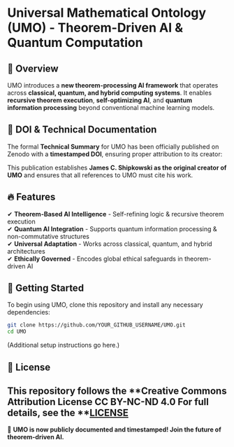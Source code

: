 # Universal Mathematical Ontology (UMO) - Theorem-Driven AI & Quantum Computation

## 🚀 Overview
UMO introduces a **new theorem-processing AI framework** that operates across **classical, quantum, and hybrid computing systems**. It enables **recursive theorem execution**, **self-optimizing AI**, and **quantum information processing** beyond conventional machine learning models.

## 📌 DOI & Technical Documentation
The formal **Technical Summary** for UMO has been officially published on Zenodo with a **timestamped DOI**, ensuring proper attribution to its creator:

This publication establishes **James C. Shipkowski as the original creator of UMO** and ensures that all references to UMO must cite his work.

## 🔥 Features
✔ **Theorem-Based AI Intelligence** - Self-refining logic & recursive theorem execution  
✔ **Quantum AI Integration** - Supports quantum information processing & non-commutative structures  
✔ **Universal Adaptation** - Works across classical, quantum, and hybrid architectures  
✔ **Ethically Governed** - Encodes global ethical safeguards in theorem-driven AI  

## 🔧 Getting Started
To begin using UMO, clone this repository and install any necessary dependencies:

```sh
git clone https://github.com/YOUR_GITHUB_USERNAME/UMO.git
cd UMO
```
(Additional setup instructions go here.)

## 📜 License
This repository follows the **Creative Commons Attribution License  CC BY-NC-ND 4.0 
For full details, see the **[LICENSE](LICENSE) 
---
🚀 **UMO is now publicly documented and timestamped! Join the future of theorem-driven AI.**  
